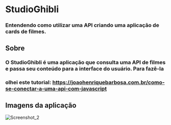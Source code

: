 # StudioGhibli
### Entendendo como utilizar uma API criando uma aplicação de cards de filmes.

## Sobre 
### O StudioGhibli é uma aplicação que consulta uma API de filmes e passa seu conteúdo para a interface do usuário. Para fazê-la 
### olhei este tutorial: https://joaohenriquebarbosa.com.br/como-se-conectar-a-uma-api-com-javascript

## Imagens da aplicação
![Screenshot_2](https://user-images.githubusercontent.com/66082393/178587799-427dee3a-23b9-41e8-acbe-cf536369cad4.png)
